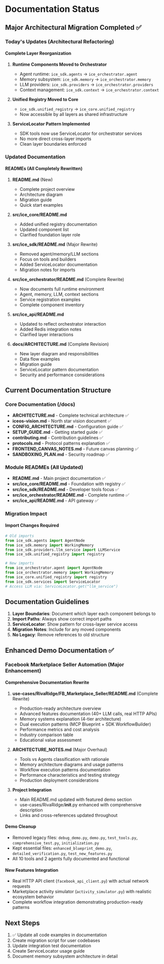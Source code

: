 # Documentation Status

## Major Architectural Migration Completed ✅

### Today's Updates (Architectural Refactoring)

#### Complete Layer Reorganization
1. **Runtime Components Moved to Orchestrator**
   - Agent runtime: `ice_sdk.agents` → `ice_orchestrator.agent`
   - Memory subsystem: `ice_sdk.memory` → `ice_orchestrator.memory`
   - LLM providers: `ice_sdk.providers` → `ice_orchestrator.providers`
   - Context management: `ice_sdk.context` → `ice_orchestrator.context`

2. **Unified Registry Moved to Core**
   - `ice_sdk.unified_registry` → `ice_core.unified_registry`
   - Now accessible by all layers as shared infrastructure

3. **ServiceLocator Pattern Implemented**
   - SDK tools now use ServiceLocator for orchestrator services
   - No more direct cross-layer imports
   - Clean layer boundaries enforced

### Updated Documentation

#### READMEs (All Completely Rewritten)
1. **README.md** (New)
   - Complete project overview
   - Architecture diagram
   - Migration guide
   - Quick start examples

2. **src/ice_core/README.md**
   - Added unified registry documentation
   - Updated component list
   - Clarified foundation layer role

3. **src/ice_sdk/README.md** (Major Rewrite)
   - Removed agent/memory/LLM sections
   - Focus on tools and builders
   - Added ServiceLocator documentation
   - Migration notes for imports

4. **src/ice_orchestrator/README.md** (Complete Rewrite)
   - Now documents full runtime environment
   - Agent, memory, LLM, context sections
   - Service registration examples
   - Complete component inventory

5. **src/ice_api/README.md**
   - Updated to reflect orchestrator interaction
   - Added Redis integration notes
   - Clarified layer interactions

6. **docs/ARCHITECTURE.md** (Complete Revision)
   - New layer diagram and responsibilities
   - Data flow examples
   - Migration guide
   - ServiceLocator pattern documentation
   - Security and performance considerations

## Current Documentation Structure

### Core Documentation (/docs)
- **ARCHITECTURE.md** - Complete technical architecture ✅
- **iceos-vision.md** - North star vision document ✅
- **CONFIG_ARCHITECTURE.md** - Configuration guide ✅
- **SETUP_GUIDE.md** - Getting started guide ✅
- **contributing.md** - Contribution guidelines ✅
- **protocols.md** - Protocol patterns explanation ✅
- **FRONTEND_CANVAS_NOTES.md** - Future canvas planning ✅
- **SANDBOXING_PLAN.md** - Security roadmap ✅

### Module READMEs (All Updated)
- **README.md** - Main project documentation ✅
- **src/ice_core/README.md** - Foundation with registry ✅
- **src/ice_sdk/README.md** - Developer tools focus ✅
- **src/ice_orchestrator/README.md** - Complete runtime ✅
- **src/ice_api/README.md** - API gateway ✅

### Migration Impact

#### Import Changes Required
```python
# Old imports
from ice_sdk.agents import AgentNode
from ice_sdk.memory import WorkingMemory
from ice_sdk.providers.llm_service import LLMService
from ice_sdk.unified_registry import registry

# New imports
from ice_orchestrator.agent import AgentNode
from ice_orchestrator.memory import WorkingMemory
from ice_core.unified_registry import registry
from ice_sdk.services import ServiceLocator
# Access LLM via: ServiceLocator.get("llm_service")
```

## Documentation Guidelines

1. **Layer Boundaries**: Document which layer each component belongs to
2. **Import Paths**: Always show correct import paths
3. **ServiceLocator**: Show pattern for cross-layer service access
4. **Migration Notes**: Include for any moved components
5. **No Legacy**: Remove references to old structure

## Enhanced Demo Documentation ✅

### Facebook Marketplace Seller Automation (Major Enhancement)

#### Comprehensive Documentation Rewrite
1. **use-cases/RivaRidge/FB_Marketplace_Seller/README.md** (Complete Rewrite)
   - Production-ready architecture overview
   - Advanced features documentation (40+ LLM calls, real HTTP APIs)
   - Memory systems explanation (4-tier architecture)
   - Dual execution patterns (MCP Blueprint + SDK WorkflowBuilder)
   - Performance metrics and cost analysis
   - Industry comparison table
   - Educational value assessment

2. **ARCHITECTURE_NOTES.md** (Major Overhaul)
   - Tools vs Agents classification with rationale
   - Memory architecture diagrams and usage patterns
   - Workflow execution patterns documentation
   - Performance characteristics and testing strategy
   - Production deployment considerations

3. **Project Integration**
   - Main README.md updated with featured demo section
   - use-cases/RivaRidge/__init__.py enhanced with comprehensive description
   - Links and cross-references updated throughout

#### Demo Cleanup
- Removed legacy files: `debug_demo.py`, `demo.py`, `test_tools.py`, `comprehensive_test.py`, `initialization.py`
- Kept essential files: `enhanced_blueprint_demo.py`, `detailed_verification.py`, `test_new_features.py`
- All 10 tools and 2 agents fully documented and functional

#### New Features Integration
- Real HTTP API client (`facebook_api_client.py`) with actual network requests
- Marketplace activity simulator (`activity_simulator.py`) with realistic ecosystem behavior
- Complete workflow integration demonstrating production-ready patterns

## Next Steps

1. ✅ Update all code examples in documentation
2. Create migration script for user codebases
3. Update integration test documentation
4. Create ServiceLocator usage guide
5. Document memory subsystem architecture in detail 